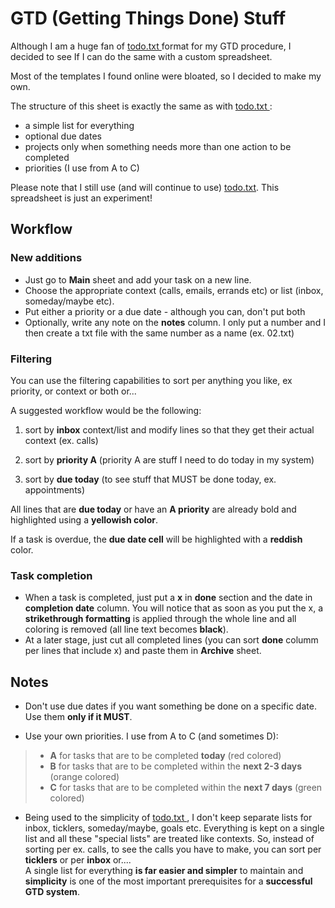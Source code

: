 # GTD (Getting Things Done) Stuff

Although I am a huge fan of [todo.txt ](http://todotxt.org/) format for my GTD procedure, I decided to see If I can do the same with a custom spreadsheet.

Most of the templates I found online were bloated, so I decided to make my own.

The structure of this sheet is exactly the same as with [todo.txt ](http://todotxt.org/):

- a simple list for everything
- optional due dates
- projects only when something needs more than one action to be completed 
- priorities (I use from A to C)


Please note that I still use (and will continue to use) [todo.txt](http://todotxt.org/). This spreadsheet is just an experiment!

## Workflow

### New additions

- Just go to **Main** sheet and add your task on a new line.
- Choose the appropriate context (calls, emails, errands etc) or  list (inbox, someday/maybe etc).
- Put either a priority or a due date - although you can, don't put both
- Optionally, write any note on the **notes** column. I only put a number and I then create a txt file with the same number as a name (ex. 02.txt)

### Filtering

You can use the filtering capabilities to sort per anything you like, ex priority, or context or both or...

A suggested workflow would be the following:

1. sort by **inbox** context/list and modify lines so that they get their actual context (ex. calls)

2. sort by **priority A**  (priority A are stuff I need to do today in my system)

3. sort by **due today** (to see stuff that MUST be done today, ex. appointments)

All lines that are **due today** or have an **A priority** are already bold and highlighted using a **yellowish color**.

If a task is overdue, the **due date cell** will be highlighted with a  **reddish** color.


### Task completion

- When a task is completed, just put a  **x** in **done** section and the date in **completion date** column. You will notice that as soon as you put the x, a **strikethrough formatting** is applied through the whole line and all coloring is removed (all line text becomes **black**).
- At a later stage, just cut all completed lines (you can sort **done** columm per lines that include x) and paste them in **Archive** sheet.

## Notes

- Don't use due dates if you want something be done on a specific date. Use them **only if it MUST**.

- Use your own priorities. I use from A to C (and sometimes D):

>- **A** for tasks that are to be completed **today** (red colored)
>- **B** for tasks that are to be completed within the **next 2-3 days** (orange colored)
>- **C** for tasks that are to be completed within the **next 7 days** (green colored)

- Being used to the simplicity of [todo.txt ](http://todotxt.org/), I don't keep separate lists for inbox, ticklers, someday/maybe, goals etc. Everything is kept on a single list and all these "special lists" are treated like contexts.
So, instead of sorting per ex. calls, to see the calls you have to make, you can sort per **ticklers** or per **inbox** or....  
A single list for everything **is far easier and simpler** to maintain and **simplicity** is one of the most important prerequisites for a **successful GTD system**. 
